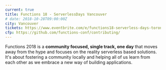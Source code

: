 ```yaml
---
current: true
title: Functions 18 - ServerlessDays Vancouver
# date: 2018-10-28T09:00:00Z
city: Vancouver
tickets: https://www.eventbrite.com/e/functions18-serverless-days-toronto-tickets-47131227771
cfp: https://github.com/functions-conf/contributing/
---
```


Functions 2018 is a **community focused, single track, one day** that moves away from the hype and focuses on the reality serverless based solutions. It's about fostering a community locally and helping all of us learn from each other as we embrace a new way of building applications.